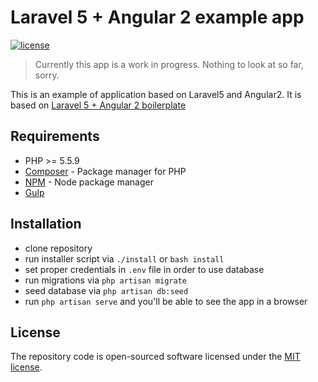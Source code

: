 # Laravel 5 + Angular 2 example app

[![license](https://img.shields.io/github/license/mashape/apistatus.svg?maxAge=2592000)](http://opensource.org/licenses/MIT)

> Currently this app is a work in progress. Nothing to look at so far, sorry. 

This is an example of application based on Laravel5 and Angular2.
It is based on [Laravel 5 + Angular 2 boilerplate](https://github.com/moff/laravel5-angular2)

## Requirements

- PHP >= 5.5.9
- [Composer](https://getcomposer.org/download/) - Package manager for PHP
- [NPM](https://npmjs.org/) - Node package manager
- [Gulp](https://github.com/gulpjs/gulp/blob/master/docs/getting-started.md#getting-started)

## Installation

- clone repository
- run installer script via `./install` or `bash install`
- set proper credentials in `.env` file in order to use database
- run migrations via `php artisan migrate`
- seed database via `php artisan db:seed`
- run `php artisan serve` and you'll be able to see the app in a browser

## License

The repository code is open-sourced software licensed under the [MIT license](http://opensource.org/licenses/MIT).
